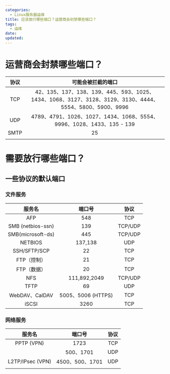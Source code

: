 ```yaml
---
categories:
  - Linux服务器运维
title: 应该放行哪些端口？运营商会封禁哪些端口？
tags:
  - 运维
date:
updated:
---
```

# 运营商会封禁哪些端口？
|  协议  |                                       可能会被拦截的端口                                        |
| :--: | :------------------------------------------------------------------------------------: |
| TCP  | 42、135、137、138、139、445、593、1025、1434、1068、3127、3128、3129、3130、4444、5554、5800、5900、9996 |
| UDP  |              4789、4791、1026、1027、1434、1068、5554、9996、1028、1433、135 - 139               |
| SMTP |                                           25                                           |
|      |                                                                                        |

# 需要放行哪些端口？
## 一些协议的默认端口
### 文件服务

|        服务名        |        端口号        |   协议    |
| :---------------: | :---------------: | :-----: |
|        AFP        |        548        |   TCP   |
| SMB (netbios-ssn) |        139        | TCP/UDP |
| SMB(microsoft-ds) |        445        | TCP/UDP |
|      NETBIOS      |      137,138      |   UDP   |
|   SSH/SFTP/SCP    |        22         |   TCP   |
|      FTP（控制）      |        21         |   TCP   |
|      FTP（数据）      |        20         |   TCP   |
|        NFS        |   111,892,2049    | TCP/UDP |
|       TFTP        |        69         |   UDP   |
|   WebDAV、CalDAV   | 5005、5006 (HTTPS) |   TCP   |
|       iSCSI       |       3260        |   TCP   |

### 网络服务

|       服务名        |      端口号      | 协议  |
| :--------------: | :-----------: | :-: |
|    PPTP (VPN)    |     1723      | TCP |
|                  |   500、1701    | UDP |
| L2TP/IPsec (VPN) | 4500、500、1701 | UDP |
|                  |               |     |
